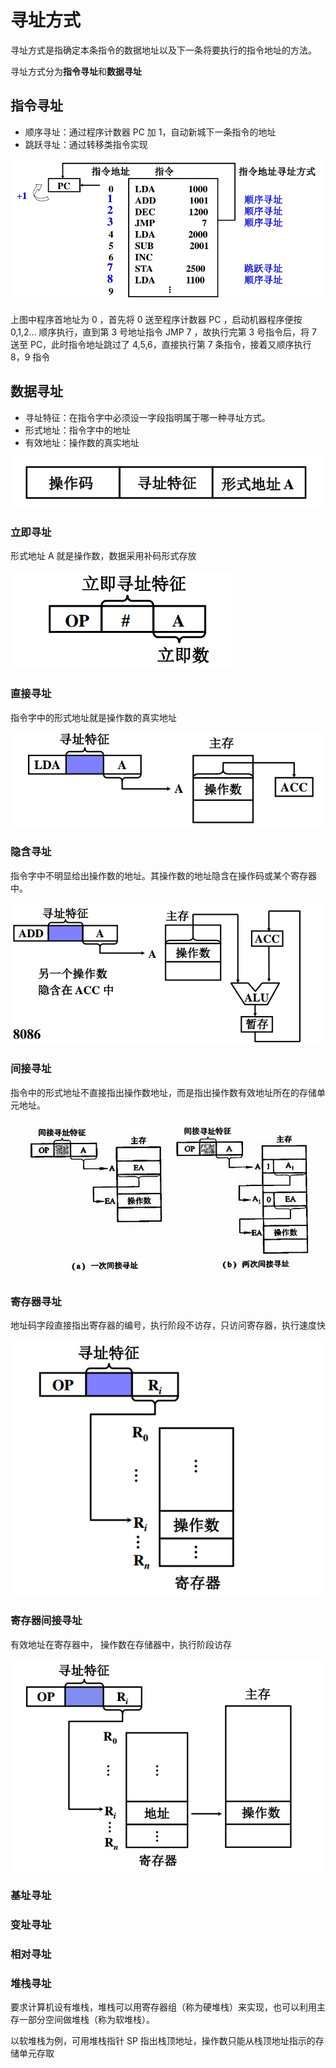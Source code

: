 # 寻址方式

寻址方式是指确定本条指令的数据地址以及下一条将要执行的指令地址的方法。

寻址方式分为**指令寻址**和**数据寻址**

## **指令寻址**

* 顺序寻址：通过程序计数器 PC 加 1，自动新城下一条指令的地址
* 跳跃寻址：通过转移类指令实现

![](../.gitbook/assets/xun-zhi-fang-shi-.png)

上图中程序首地址为 0 ，首先将 0 送至程序计数器 PC ，启动机器程序便按 0,1,2... 顺序执行，直到第 3 号地址指令 JMP 7 ，故执行完第 3 号指令后，将 7 送至 PC，此时指令地址跳过了 4,5,6，直接执行第 7 条指令，接着又顺序执行  8，9 指令

## 数据寻址

* 寻址特征：在指令字中必须设一字段指明属于哪一种寻址方式。
* 形式地址：指令字中的地址
* 有效地址：操作数的真实地址

![](../.gitbook/assets/shu-ju-xun-zhi-.png)

### 立即寻址

形式地址 A 就是操作数，数据采用补码形式存放

![](../.gitbook/assets/li-ji-xun-zhi-.png)

### 直接寻址

指令字中的形式地址就是操作数的真实地址

![](../.gitbook/assets/zhi-jie-xun-zhi-.png)

### 隐含寻址

指令字中不明显给出操作数的地址。其操作数的地址隐含在操作码或某个寄存器中。

![](../.gitbook/assets/yin-han-xun-zhi-.png)

### 间接寻址

指令中的形式地址不直接指出操作数地址，而是指出操作数有效地址所在的存储单元地址。

![](../.gitbook/assets/jian-jie-xun-zhi-.png)

### 寄存器寻址

地址码字段直接指出寄存器的编号，执行阶段不访存，只访问寄存器，执行速度快

![](../.gitbook/assets/ji-cun-qi-xun-zhi-.png)

### 寄存器间接寻址

有效地址在寄存器中， 操作数在存储器中，执行阶段访存

![](../.gitbook/assets/ji-cun-qi-jian-jie-xun-zhi-.png)

### 基址寻址

### 变址寻址

### 相对寻址

### 堆栈寻址

要求计算机设有堆栈，堆栈可以用寄存器组（称为硬堆栈）来实现，也可以利用主存一部分空间做堆栈（称为软堆栈）。

以软堆栈为例，可用堆栈指针 SP 指出栈顶地址，操作数只能从栈顶地址指示的存储单元存取

